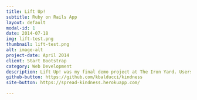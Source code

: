 ```yaml
---
title: Lift Up!
subtitle: Ruby on Rails App
layout: default
modal-id: 1
date: 2014-07-18
img: lift-test.png
thumbnail: lift-test.png
alt: image-alt
project-date: April 2014
client: Start Bootstrap
category: Web Development
description: Lift Up! was my final demo project at The Iron Yard. Users can learn about volunteer opportunities in their area and get ideas for random acts of kindness (RAKS). Users can also add ideas and create to-do lists for volunteering and RAKs.
github-button: https://github.com/kbalducci/kindness
site-button: https://spread-kindness.herokuapp.com/

---
```

